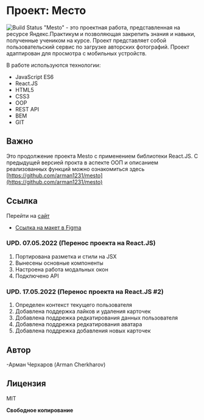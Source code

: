 # Проект: Место

![Build Status](https://travis-ci.org/joemccann/dillinger.svg?branch=master)
"Mesto" - это проектная работа, представленная на ресурсе Яндекс.Практикум и позволяющая закрепить знания и навыки, полученные учеником на курсе.
Проект представляет собой пользовательский сервис по загрузке авторских фотографий.
Проект адаптирован для просмотра с мобильных устройств.

В работе используются технологии:
- JavaScript ES6
- React.JS
- HTML5
- CSS3
- OOP
- REST API
- BEM
- GIT

## Важно
Это продолжение проекта Mesto с применением библиотеки React.JS.
С предыдущей версией прокта в аспекте ООП и описанием реализованных функций можно ознакомиться здесь [https://github.com/arman1231/mesto](https://github.com/arman1231/mesto)

## Ссылка
Перейти на [сайт](https://arman1231.github.io/mesto-react/)
* [Ссылка на макет в Figma](https://www.figma.com/file/2cn9N9jSkmxD84oJik7xL7/JavaScript.-Sprint-4?node-id=0%3A1)

### UPD. 07.05.2022 (Перенос проекта на React.JS)
  1) Портирована разметка и стили на JSX
  2) Вынесены основные компоненты
  3) Настроена работа модальных окон
  4) Подключено API

### UPD. 17.05.2022 (Перенос проекта на React.JS #2)
  1) Определен контекст текущего пользователя
  2) Добавлена поддержка лайков и удаления карточек
  3) Добавлена поддрежка редкатирования данных пользователя 
  4) Добавлена поддрежка редкатирования аватара
  5) Добавлена поддрежка добавления новых карточек

## Автор
-Арман Черхаров (Arman Cherkharov)

## Лицензия

MIT

**Свободное копирование**

